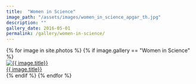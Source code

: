 ```yaml
---
title:  "Women in Science"
image_path: "/assets/images/women_in_science_apgar_th.jpg"
description: ""
gallery_date: 2016-05-01
permalink: /gallery/women-in-science/
---
```


<div class="gallery">
  {% for image in site.photos %}
    {% if image.gallery == "Women in Science" %}
     <div class="gallery-box{% cycle '', ' last' %}">
        <a href="{{ image.image_path }}.jpg" class="galleryphoto" data-lightbox="poets" data-title="{{ image.title}}"><img src="{{ image.image_path }}_th.jpg" alt="{{ image.title}}"/></a>
        <figcaption><a href="{{ image.image_path }}.jpg"  data-lightbox="poets" data-title="{{ image.title}}">{{ image.title}}</a></figcaption>
    </div>
    {% endif %}
  {% endfor %}
</div>